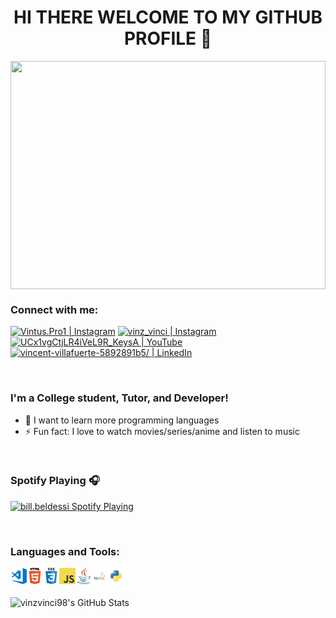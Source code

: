 <h1 align="center">HI THERE WELCOME TO MY GITHUB PROFILE 👋</h1>
<img align="center" src="https://user-images.githubusercontent.com/73097560/97100419-58927780-16ce-11eb-9c7a-a7180cb7ef81.png" width="100%" height="365">

### Connect with me:
[<img alt="Vintus.Pro1 | Instagram" width="22px" src="https://cdn.jsdelivr.net/npm/simple-icons@v3/icons/facebook.svg" />][facebook]
[<img alt="vinz_vinci | Instagram" width="22px" src="https://cdn.jsdelivr.net/npm/simple-icons@v3/icons/instagram.svg" />][instagram]
[<img alt="UCx1vgCtjLR4iVeL9R_KeysA | YouTube" width="22px" src="https://cdn.jsdelivr.net/npm/simple-icons@v3/icons/youtube.svg" />][youtube]
[<img alt="vincent-villafuerte-5892891b5/ | LinkedIn" width="22px" src="https://cdn.jsdelivr.net/npm/simple-icons@v3/icons/linkedin.svg" />][linkedin]

<br />

### I'm a College student, Tutor, and Developer!
- 🌱 I want to learn more programming languages
- ⚡ Fun fact: I love to watch movies/series/anime and listen to music

<br />

### Spotify Playing 🎧
[<img src="https://now-playing-codestackr.vercel.app/api/spotify-playing" alt="bill.beldessi Spotify Playing" width="350" />](https://open.spotify.com/user/bill.beldessi)

<br />

### Languages and Tools:
<img align="left" alt="Visual Studio Code" width="26px" src="https://raw.githubusercontent.com/github/explore/80688e429a7d4ef2fca1e82350fe8e3517d3494d/topics/visual-studio-code/visual-studio-code.png" />
<img align="left" alt="HTML5" width="26px" src="https://raw.githubusercontent.com/github/explore/80688e429a7d4ef2fca1e82350fe8e3517d3494d/topics/html/html.png" />
<img align="left" alt="CSS3" width="26px" src="https://raw.githubusercontent.com/github/explore/80688e429a7d4ef2fca1e82350fe8e3517d3494d/topics/css/css.png" />
<img align="left" alt="JavaScript" width="26px" src="https://raw.githubusercontent.com/github/explore/80688e429a7d4ef2fca1e82350fe8e3517d3494d/topics/javascript/javascript.png" />
<img align="left" alt="Java" width="26px" src="https://raw.githubusercontent.com/github/explore/80688e429a7d4ef2fca1e82350fe8e3517d3494d/topics/java/java.png" />
<img align="left" alt="MySQL" width="26px" src="https://raw.githubusercontent.com/github/explore/80688e429a7d4ef2fca1e82350fe8e3517d3494d/topics/mysql/mysql.png" />
<img align="left" alt="Python" width="26px" src="https://raw.githubusercontent.com/github/explore/80688e429a7d4ef2fca1e82350fe8e3517d3494d/topics/python/python.png" />

<br />

##
<img align="left" alt="vinzvinci98's GitHub Stats" src="https://github-readme-stats.codestackr.vercel.app/api?username=vinzvinci98&show_icons=true&hide_border=true&hide=contribs" />

[facebook]: https://web.facebook.com/Vintus.Pro1/
[youtube]: https://www.youtube.com/channel/UCx1vgCtjLR4iVeL9R_KeysA
[instagram]: https://instagram.com/vinz_vinci
[linkedin]: https://www.linkedin.com/in/vincent-villafuerte-5892891b5/
